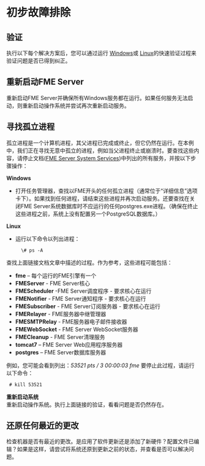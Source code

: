# 初步故障排除

## 验证

执行以下每个解决方案后，您可以通过运行 [Windows](http://docs.safe.com/fme/html/FME_Server_Documentation/Content/AdminGuide/VerifyInstallation_Windows.htm)或 [Linux](http://docs.safe.com/fme/html/FME_Server_Documentation/Content/AdminGuide/VerifyInstallation_Linux.htm)的快速验证过程来验证问题是否已得到纠正。

## 重新启动FME Server

重新启动FME Server并确保所有Windows服务都在运行。如果任何服务无法启动，则重新启动操作系统并尝试再次重新启动服务。

## 寻找孤立进程

孤立进程是一个计算机进程，其父进程已完成或终止，但它仍然在运行。在本例中，我们正在寻找无意中孤立的进程，例如当父进程终止或崩溃时。要查找这些内容，请停止文档\([FME Server System Services](http://docs.safe.com/fme/html/FME_Server_Documentation/Content/AdminGuide/Working_with_the_System_Services.htm)\)中列出的所有服务，并按以下步骤操作：

**Windows**

* 打开任务管理器，查找以FME开头的任何孤立进程（通常位于“详细信息”选项卡下）。如果找到任何进程，请结束这些进程并再次启动服务。还要查找在关闭FME Server系统数据库时不应运行的任何postgres.exe进程。（确保在终止这些进程之前，系统上没有配置另一个PostgreSQL数据库。）

**Linux**

* 运行以下命令以列出进程：

  ```text
    \# ps -A
  ```

查找上面链接文档文章中描述的过程。作为参考，这些进程可能包括：

* **fme** – 每个运行的FME引擎有一个
* **FMEServer** - FME Server核心
* **FMEScheduler** -FME Server调度程序 - 要求核心在运行
* **FMENotifier** - FME Server通知程序 - 要求核心在运行
* **FMESubscriber** - FME Server订阅服务器 - 要求核心在运行
* **FMERelayer** - FME服务器中继管理器
* **FMESMTPRelay** - FME服务器电子邮件接收器
* **FMEWebSocket** - FME Server WebSocket服务器
* **FMECleanup** - FME Server清理服务
* **tomcat7** –  FME Server Web应用程序服务器
* **postgres** – FME Server数据库服务器

例如，您可能会看到列出：_53521 pts / 3 00:00:03 fme_ 要停止此过程，请运行以下命令：

```text
 # kill 53521
```

**重新启动系统**    
 重新启动操作系统。执行上面链接的验证，看看问题是否仍然存在。

## 还原任何最近的更改

检查机器是否有最近的更改。是应用了软件更新还是添加了新硬件？配置文件已编辑？如果是这样，请尝试将系统还原到更新之前的状态，并查看是否可以解决问题。

